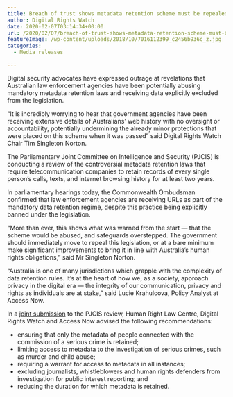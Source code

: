 ```yaml
---
title: Breach of trust shows metadata retention scheme must be repealed
author: Digital Rights Watch
date: 2020-02-07T03:14:34+00:00
url: /2020/02/07/breach-of-trust-shows-metadata-retention-scheme-must-be-repealed/
featureImage: /wp-content/uploads/2018/10/7016112399_c2456b936c_z.jpg
categories:
  - Media releases

---
```

Digital security advocates have expressed outrage at revelations that Australian law enforcement agencies have been potentially abusing mandatory metadata retention laws and receiving data explicitly excluded from the legislation.

“It is incredibly worrying to hear that government agencies have been receiving extensive details of Australians’ web history with no oversight or accountability, potentially undermining the already minor protections that were placed on this scheme when it was passed” said Digital Rights Watch Chair Tim Singleton Norton.

The Parliamentary Joint Committee on Intelligence and Security (PJCIS) is conducting a review of the controversial metadata retention laws that require telecommunication companies to retain records of every single person’s calls, texts, and internet browsing history for at least two years.

In parliamentary hearings today, the Commonwealth Ombudsman confirmed that law enforcement agencies are receiving URLs as part of the mandatory data retention regime, despite this practice being explicitly banned under the legislation.

“More than ever, this shows what was warned from the start &#8212; that the scheme would be abused, and safeguards overstepped. The government should immediately move to repeal this legislation, or at a bare minimum make significant improvements to bring it in line with Australia’s human rights obligations,” said Mr Singleton Norton.

“Australia is one of many jurisdictions which grapple with the complexity of data retention rules. It’s at the heart of how we, as a society, approach privacy in the digital era &#8212; the integrity of our communication, privacy and rights as individuals are at stake,” said Lucie Krahulcova, Policy Analyst at Access Now.

In a [joint submission][1] to the PJCIS review, Human Right Law Centre, Digital Rights Watch and Access Now advised the following recommendations:

  * ensuring that only the metadata of people connected with the commission of a serious crime is retained;
  * limiting access to metadata to the investigation of serious crimes, such as murder and child abuse;
  * requiring a warrant for access to metadata in all instances;
  * excluding journalists, whistleblowers and human rights defenders from investigation for public interest reporting; and
  * reducing the duration for which metadata is retained.

 [1]: https://static1.squarespace.com/static/580025f66b8f5b2dabbe4291/t/5d314ad24a01270001474c35/1563511511343/HRLC+submission+on+metadata+to+PJCIS+2019+%28FINAL%29.pdf